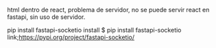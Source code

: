 html dentro de react, problema de servidor, no se puede servir react en fastapi, sin uso de servidor.

pip install fastapi-socketio
install
$ pip install fastapi-socketio
link;https://pypi.org/project/fastapi-socketio/